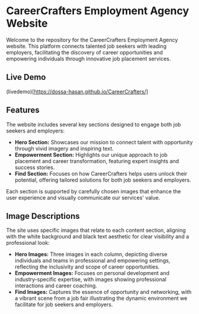 # CareerCrafters Employment Agency Website

Welcome to the repository for the CareerCrafters Employment Agency website. This platform connects talented job seekers with leading employers, facilitating the discovery of career opportunities and empowering individuals through innovative job placement services.

## Live Demo

(livedemo)[https://dossa-hasan.github.io/CareerCrafters/]

## Features

The website includes several key sections designed to engage both job seekers and employers:

- **Hero Section:** Showcases our mission to connect talent with opportunity through vivid imagery and inspiring text.
- **Empowerment Section:** Highlights our unique approach to job placement and career transformation, featuring expert insights and success stories.
- **Find Section:** Focuses on how CareerCrafters helps users unlock their potential, offering tailored solutions for both job seekers and employers.

Each section is supported by carefully chosen images that enhance the user experience and visually communicate our services' value.

## Image Descriptions

The site uses specific images that relate to each content section, aligning with the white background and black text aesthetic for clear visibility and a professional look:

- **Hero Images:** Three images in each column, depicting diverse individuals and teams in professional and empowering settings, reflecting the inclusivity and scope of career opportunities.
- **Empowerment Images:** Focuses on personal development and industry-specific expertise, with images showing professional interactions and career coaching.
- **Find Images:** Captures the essence of opportunity and networking, with a vibrant scene from a job fair illustrating the dynamic environment we facilitate for job seekers and employers.
